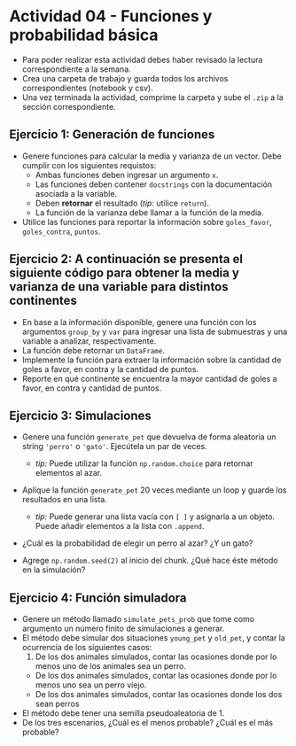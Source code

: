 # Actividad 04 - Funciones y probabilidad básica

* Para poder realizar esta actividad debes haber revisado la lectura correspondiente a la semana.
* Crea una carpeta de trabajo y guarda todos los archivos correspondientes (notebook y csv).
* Una vez terminada la actividad, comprime la carpeta y sube el `.zip` a la sección correspondiente.

## Ejercicio 1: Generación de funciones

* Genere funciones para calcular la media y varianza de un vector. Debe cumplir con los siguientes requistos:
    - Ambas funciones deben ingresar un argumento `x`.
    - Las funciones deben contener `docstrings` con la documentación asociada a la variable.
    - Deben __retornar__ el resultado (_tip_: utilice `return`).
    - La función de la varianza debe llamar a la función de la media.
* Utilice las funciones para reportar la información sobre `goles_favor`, `goles_contra`, `puntos`.


## Ejercicio 2: A continuación se presenta el siguiente código para obtener la media y varianza de una variable para distintos continentes
* En base a la información disponible, genere una función con los argumentos `group_by` y `var` para ingresar una lista de submuestras y una variable a analizar, respectivamente.
* La función debe retornar un `DataFrame`.
* Implemente la función para extraer la información sobre la cantidad de goles a favor, en contra y la cantidad de puntos.
* Reporte en qué continente se encuentra la mayor cantidad de goles a favor, en contra y cantidad de puntos.

## Ejercicio 3: Simulaciones

* Genere una función `generate_pet` que devuelva de forma aleatoria un string `'perro'` o `'gato'`. Ejecútela un par de veces.
    - _tip:_ Puede utilizar la función `np.random.choice` para retornar elementos al azar.

* Aplique la función `generate_pet` 20 veces mediante un loop y guarde los resultados en una lista.
    - _tip:_ Puede generar una lista vacía con `[ ]` y asignarla a un objeto. Puede añadir elementos a la lista con `.append`.
* ¿Cuál es la probabilidad de elegir un perro al azar? ¿Y un gato?

* Agrege `np.random.seed(2)` al inicio del chunk. ¿Qué hace éste método en la simulación?

## Ejercicio 4: Función simuladora

* Genere un método llamado `simulate_pets_prob` que tome como argumento un número finito de simulaciones a generar.
* El método debe simular dos situaciones `young_pet` y `old_pet`, y contar la ocurrencia de los siguientes casos:
    1. De los dos animales simulados, contar las ocasiones donde por lo menos uno de los animales sea un perro.
    - De los dos animales simulados, contar las ocasiones donde por lo menos uno sea un perro viejo.
    - De los dos animales simulados, contar las ocasiones donde los dos sean perros
* El método debe tener una semilla pseudoaleatoria de 1.
* De los tres escenarios, ¿Cuál es el menos probable? ¿Cuál es el más probable?
